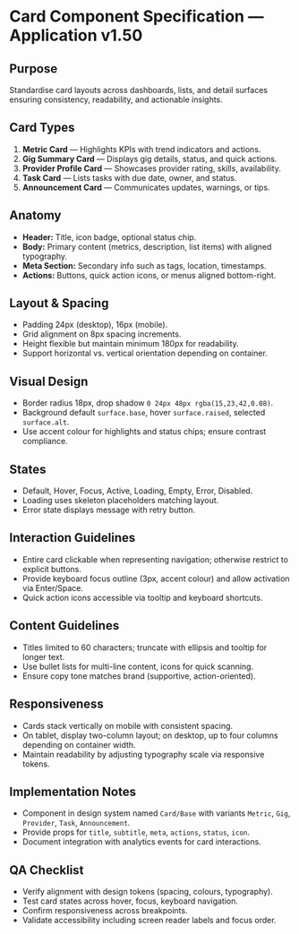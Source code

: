 # Card Component Specification — Application v1.50

## Purpose
Standardise card layouts across dashboards, lists, and detail surfaces ensuring consistency, readability, and actionable insights.

## Card Types
1. **Metric Card** — Highlights KPIs with trend indicators and actions.
2. **Gig Summary Card** — Displays gig details, status, and quick actions.
3. **Provider Profile Card** — Showcases provider rating, skills, availability.
4. **Task Card** — Lists tasks with due date, owner, and status.
5. **Announcement Card** — Communicates updates, warnings, or tips.

## Anatomy
- **Header:** Title, icon badge, optional status chip.
- **Body:** Primary content (metrics, description, list items) with aligned typography.
- **Meta Section:** Secondary info such as tags, location, timestamps.
- **Actions:** Buttons, quick action icons, or menus aligned bottom-right.

## Layout & Spacing
- Padding 24px (desktop), 16px (mobile).
- Grid alignment on 8px spacing increments.
- Height flexible but maintain minimum 180px for readability.
- Support horizontal vs. vertical orientation depending on container.

## Visual Design
- Border radius 18px, drop shadow `0 24px 48px rgba(15,23,42,0.08)`.
- Background default `surface.base`, hover `surface.raised`, selected `surface.alt`.
- Use accent colour for highlights and status chips; ensure contrast compliance.

## States
- Default, Hover, Focus, Active, Loading, Empty, Error, Disabled.
- Loading uses skeleton placeholders matching layout.
- Error state displays message with retry button.

## Interaction Guidelines
- Entire card clickable when representing navigation; otherwise restrict to explicit buttons.
- Provide keyboard focus outline (3px, accent colour) and allow activation via Enter/Space.
- Quick action icons accessible via tooltip and keyboard shortcuts.

## Content Guidelines
- Titles limited to 60 characters; truncate with ellipsis and tooltip for longer text.
- Use bullet lists for multi-line content, icons for quick scanning.
- Ensure copy tone matches brand (supportive, action-oriented).

## Responsiveness
- Cards stack vertically on mobile with consistent spacing.
- On tablet, display two-column layout; on desktop, up to four columns depending on container width.
- Maintain readability by adjusting typography scale via responsive tokens.

## Implementation Notes
- Component in design system named `Card/Base` with variants `Metric`, `Gig`, `Provider`, `Task`, `Announcement`.
- Provide props for `title`, `subtitle`, `meta`, `actions`, `status`, `icon`.
- Document integration with analytics events for card interactions.

## QA Checklist
- Verify alignment with design tokens (spacing, colours, typography).
- Test card states across hover, focus, keyboard navigation.
- Confirm responsiveness across breakpoints.
- Validate accessibility including screen reader labels and focus order.
